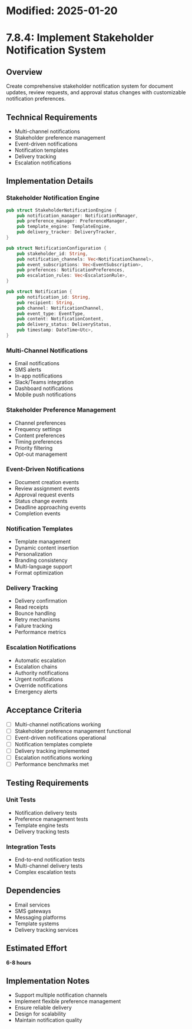 # Modified: 2025-01-20

# 7.8.4: Implement Stakeholder Notification System

## Overview
Create comprehensive stakeholder notification system for document updates, review requests, and approval status changes with customizable notification preferences.

## Technical Requirements
- Multi-channel notifications
- Stakeholder preference management
- Event-driven notifications
- Notification templates
- Delivery tracking
- Escalation notifications

## Implementation Details

### Stakeholder Notification Engine
```rust
pub struct StakeholderNotificationEngine {
    pub notification_manager: NotificationManager,
    pub preference_manager: PreferenceManager,
    pub template_engine: TemplateEngine,
    pub delivery_tracker: DeliveryTracker,
}

pub struct NotificationConfiguration {
    pub stakeholder_id: String,
    pub notification_channels: Vec<NotificationChannel>,
    pub event_subscriptions: Vec<EventSubscription>,
    pub preferences: NotificationPreferences,
    pub escalation_rules: Vec<EscalationRule>,
}

pub struct Notification {
    pub notification_id: String,
    pub recipient: String,
    pub channel: NotificationChannel,
    pub event_type: EventType,
    pub content: NotificationContent,
    pub delivery_status: DeliveryStatus,
    pub timestamp: DateTime<Utc>,
}
```

### Multi-Channel Notifications
- Email notifications
- SMS alerts
- In-app notifications
- Slack/Teams integration
- Dashboard notifications
- Mobile push notifications

### Stakeholder Preference Management
- Channel preferences
- Frequency settings
- Content preferences
- Timing preferences
- Priority filtering
- Opt-out management

### Event-Driven Notifications
- Document creation events
- Review assignment events
- Approval request events
- Status change events
- Deadline approaching events
- Completion events

### Notification Templates
- Template management
- Dynamic content insertion
- Personalization
- Branding consistency
- Multi-language support
- Format optimization

### Delivery Tracking
- Delivery confirmation
- Read receipts
- Bounce handling
- Retry mechanisms
- Failure tracking
- Performance metrics

### Escalation Notifications
- Automatic escalation
- Escalation chains
- Authority notifications
- Urgent notifications
- Override notifications
- Emergency alerts

## Acceptance Criteria
- [ ] Multi-channel notifications working
- [ ] Stakeholder preference management functional
- [ ] Event-driven notifications operational
- [ ] Notification templates complete
- [ ] Delivery tracking implemented
- [ ] Escalation notifications working
- [ ] Performance benchmarks met

## Testing Requirements

### Unit Tests
- Notification delivery tests
- Preference management tests
- Template engine tests
- Delivery tracking tests

### Integration Tests
- End-to-end notification tests
- Multi-channel delivery tests
- Complex escalation tests

## Dependencies
- Email services
- SMS gateways
- Messaging platforms
- Template systems
- Delivery tracking services

## Estimated Effort
**6-8 hours**

## Implementation Notes
- Support multiple notification channels
- Implement flexible preference management
- Ensure reliable delivery
- Design for scalability
- Maintain notification quality
